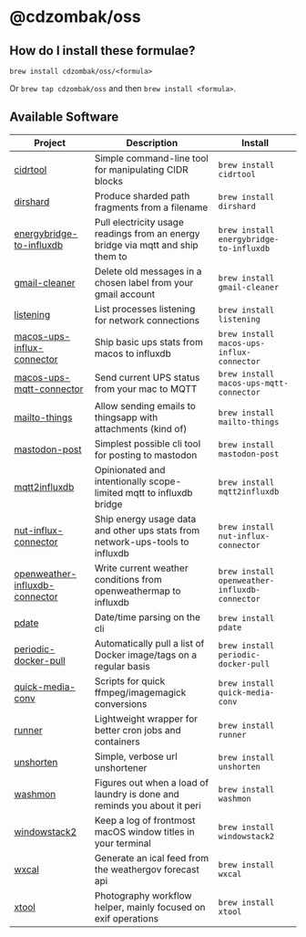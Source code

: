 # @cdzombak/oss

## How do I install these formulae?

`brew install cdzombak/oss/<formula>`

Or `brew tap cdzombak/oss` and then `brew install <formula>`.

## Available Software

<!-- project_table_start -->
| Project                                                                                      | Description                                                                     | Install                                       |
| -------------------------------------------------------------------------------------------- | ------------------------------------------------------------------------------- | --------------------------------------------- |
| [cidrtool](https://github.com/cdzombak/cidrtool)                                             | Simple command-line tool for manipulating CIDR blocks                           | `brew install cidrtool`                       |
| [dirshard](https://github.com/cdzombak/dirshard)                                             | Produce sharded path fragments from a filename                                  | `brew install dirshard`                       |
| [energybridge-to-influxdb](https://github.com/cdzombak/energybridge_to_influxdb)             | Pull electricity usage readings from an energy bridge via mqtt and ship them to | `brew install energybridge-to-influxdb`       |
| [gmail-cleaner](https://github.com/cdzombak/gmail-cleaner)                                   | Delete old messages in a chosen label from your gmail account                   | `brew install gmail-cleaner`                  |
| [listening](https://github.com/cdzombak/listening)                                           | List processes listening for network connections                                | `brew install listening`                      |
| [macos-ups-influx-connector](https://github.com/cdzombak/macos-ups-influx-connector)         | Ship basic ups stats from macos to influxdb                                     | `brew install macos-ups-influx-connector`     |
| [macos-ups-mqtt-connector](https://github.com/cdzombak/macos-ups-mqtt-connector)             | Send current UPS status from your mac to MQTT                                   | `brew install macos-ups-mqtt-connector`       |
| [mailto-things](https://github.com/cdzombak/mailto-things)                                   | Allow sending emails to thingsapp with attachments (kind of)                    | `brew install mailto-things`                  |
| [mastodon-post](https://github.com/cdzombak/mastodon-post)                                   | Simplest possible cli tool for posting to mastodon                              | `brew install mastodon-post`                  |
| [mqtt2influxdb](https://github.com/cdzombak/mqtt2influxdb)                                   | Opinionated and intentionally scope-limited mqtt to influxdb bridge             | `brew install mqtt2influxdb`                  |
| [nut-influx-connector](https://github.com/cdzombak/nut_influx_connector)                     | Ship energy usage data and other ups stats from network-ups-tools to influxdb   | `brew install nut-influx-connector`           |
| [openweather-influxdb-connector](https://github.com/cdzombak/openweather-influxdb-connector) | Write current weather conditions from openweathermap to influxdb                | `brew install openweather-influxdb-connector` |
| [pdate](https://github.com/cdzombak/pdate)                                                   | Date/time parsing on the cli                                                    | `brew install pdate`                          |
| [periodic-docker-pull](https://github.com/cdzombak/periodic-docker-pull)                     | Automatically pull a list of Docker image/tags on a regular basis               | `brew install periodic-docker-pull`           |
| [quick-media-conv](https://github.com/cdzombak/quick-media-conv)                             | Scripts for quick ffmpeg/imagemagick conversions                                | `brew install quick-media-conv`               |
| [runner](https://github.com/cdzombak/runner)                                                 | Lightweight wrapper for better cron jobs and containers                         | `brew install runner`                         |
| [unshorten](https://github.com/cdzombak/unshorten)                                           | Simple, verbose url unshortener                                                 | `brew install unshorten`                      |
| [washmon](https://github.com/cdzombak/washmon)                                               | Figures out when a load of laundry is done and reminds you about it peri        | `brew install washmon`                        |
| [windowstack2](https://github.com/cdzombak/windowstack2)                                     | Keep a log of frontmost macOS window titles in your terminal                    | `brew install windowstack2`                   |
| [wxcal](https://github.com/cdzombak/wxcal)                                                   | Generate an ical feed from the weathergov forecast api                          | `brew install wxcal`                          |
| [xtool](https://github.com/cdzombak/xtool)                                                   | Photography workflow helper, mainly focused on exif operations                  | `brew install xtool`                          |
<!-- project_table_end -->

